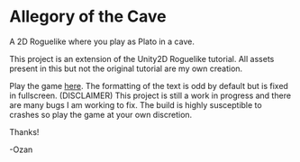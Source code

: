 # Allegory of the Cave
A 2D Roguelike where you play as Plato in a cave.

This project is an extension of the Unity2D Roguelike tutorial. All assets present in this but not the original tutorial are my own creation.

Play the game [here](https://ozanbayiz.github.io/Allegory-of-the-Cave/). The formatting of the text is odd by default but is fixed in fullscreen. (DISCLAIMER) This project is still a work in progress and there are many bugs I am working to fix. The build is highly susceptible to crashes so play the game at your own discretion.

Thanks!

-Ozan
